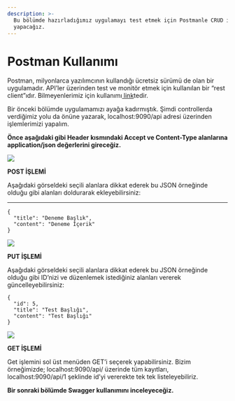 ```yaml
---
description: >-
  Bu bölümde hazırladığımız uygulamayı test etmek için Postmanle CRUD işlemleri
  yapacağız.
---
```


# Postman Kullanımı

Postman, milyonlarca yazılımcının kullandığı ücretsiz sürümü de olan bir uygulamadır. API’ler üzerinden test ve monitör etmek için kullanılan bir “rest client”ıdır. Bilmeyenlerimiz için kullanımı[ link](https://medium.com/postman-t%C3%BCrkiye/postman-nedir-622be8afef2e)tedir.

Bir önceki bölümde uygulamamızı ayağa kadırmıştık. Şimdi controllerda verdiğimiz yolu da önüne yazarak, localhost:9090/api adresi üzerinden işlemlerimizi yapalım. 

**Önce aşağıdaki gibi Header kısmındaki Accept ve Content-Type alanlarına application/json değerlerini gireceğiz.**  


![](https://lh5.googleusercontent.com/yO4QqonIjAUyJ5PxmAL388EA2Lj6S7uChuqzcKanhGbfXBJMDWfSJZlzTPqqCFgyoXd0G0FnbifzhwXEF85f4kmGMBSPExAuJUS8yzJOkaqxI5zBW4loa1SjFOkI6D3gAfirFbW7)

**POST İŞLEMİ**

Aşağıdaki görseldeki seçili alanlara dikkat ederek bu JSON örneğinde olduğu gibi alanları doldurarak ekleyebilirsiniz:  
****

```text
{
  "title": "Deneme Başlık",
  "content": "Deneme İçerik"
}
```

![](https://lh5.googleusercontent.com/HAhegUNyxDT1thwu9E47B9L9ogMEWjpVvhoWqPpAZyjAoxEmcB0TI3i9O4h35ZXY6So3T_P1EqtS9dYkK-ggER1-j6PoFbOqSTSXKuP1SkdLIbyfR5ANSVtMp9DLFY0c-ymDVpWp)

**PUT İŞLEMİ**

Aşağıdaki görseldeki seçili alanlara dikkat ederek bu JSON örneğinde olduğu gibi ID’nizi ve düzenlemek istediğiniz alanları vererek güncelleyebilirsiniz:

```text
{ 
  "id": 5,
  "title": "Test Başlığı",
  "content": "Test Başlığı"
}
```

![](https://lh6.googleusercontent.com/QoKRuSfaPOBmW_w15kC1f0p2AeIg3PxVeHepbjKjprrX9Mhu29BVJeKJs5pvOAvoiFQFmvc64jwmBpcvWCzzk-8Mfdf5QcU9j_h6rdtYPYHkq-CzfvEsW9012wnstZAkqEy9VuUm)

**GET İŞLEMİ**

Get işlemini sol üst menüden GET’i seçerek yapabilirsiniz. Bizim örneğimizde; localhost:9090/api/ üzerinde tüm kayıtları, localhost:9090/api/1 şeklinde id’yi vererekte tek tek listeleyebiliriz.

**Bir sonraki bölümde Swagger kullanımını inceleyeceğiz.**  


